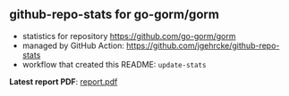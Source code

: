 ## github-repo-stats for go-gorm/gorm

- statistics for repository https://github.com/go-gorm/gorm
- managed by GitHub Action: https://github.com/jgehrcke/github-repo-stats
- workflow that created this README: `update-stats`

**Latest report PDF**: [report.pdf](https://github.com/go-gorm/gorm.io/raw/github-repo-stats/go-gorm/gorm/latest-report/report.pdf)

